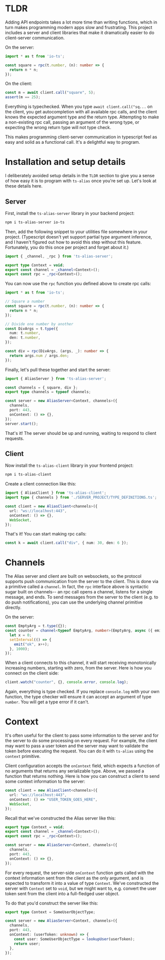 # TLDR

Adding API endpoints takes a lot more time than writing functions, which in turn makes programming modern apps slow and frustrating. This project includes a server and client libraries that make it dramatically easier to do client-server communication.

On the server:

```ts
import * as t from 'io-ts';

const square = rpc(t.number, (n): number => {
  return n * n;
});
```

On the client:

```ts
const m = await client.call("square", 5);
assert(m == 25);
```

Everything is typechecked. When you type `await client.call("sq...` on the client, you get autocompletion with all available rpc calls, and the client knows the expected argument type and the return type. Attempting to make a non-existing rpc call, passing an argument of the wrong type, or expecting the wrong return type will not type check.

This makes programming client-server communication in typescript feel as easy and solid as a functional call. It's a delightful way to program.

# Installation and setup details

I deliberately avoided setup details in the `TLDR` section to give you a sense of how easy it is to program with `ts-alias` once you're set up. Let's look at these details here.

## Server

First, install the `ts-alias-server` library in your backend project:

```sh
npm i ts-alias-server io-ts
```

Then, add the following snippet to your utilities file somewhere in your project. (Typescript doesn't yet support partial type argument inference, and I haven't figured out how to avoid this step without this feature. Fortunately, you do this once per project and forget about it.)

```ts
import { _channel, _rpc } from 'ts-alias-server';

export type Context = void;
export const channel = _channel<Context>();
export const rpc = _rpc<Context>();
```

You can now use the `rpc` function you defined above to create rpc calls:

```ts
import * as t from 'io-ts';

// Square a number
const square = rpc(t.number, (n): number => {
  return n * n;
});

// Divide one number by another
const DivArgs = t.type({
  num: t.number,
  den: t.number,
});

const div = rpc(DivArgs, (args, _): number => {
  return args.num / args.den;
});
```

Finally, let's pull these together and start the server:

```ts
import { AliasServer } from 'ts-alias-server';

const channels = { square, div };
export type channels = typeof channels;

const server = new AliasServer<Context, channels>({
  channels,
  port: 443,
  onContext: () => {},
});
server.start();
```

That's it! The server should be up and running, waiting to respond to client requests.

## Client

Now install the `ts-alias-client` library in your frontend project:

```sh
npm i ts-alias-client
```

Create a client connection like this:

```ts
import { AliasClient } from 'ts-alias-client';
import type { channels } from './SERVER_PROJECT/TYPE_DEFINITIONS.ts';

const client = new AliasClient<channels>({
  url: "ws://localhost:443",
  onContext: () => {},
  WebSocket,
});
```

That's it! You can start making rpc calls:

```ts
const k = await client.call("div", { num: 30, den: 6 });
```

# Channels

The Alias server and client are built on websockets, so the protocol supports push communication from the server to the client. This is done via a primitive called a `channel`. In fact, the `rpc` interface above is syntactic sugar built on channels-- an rpc call opens a channel, listens for a single message, and ends. To send messages from the server to the client (e.g. to do push notifications), you can use the underlying channel primitive directly.

On the server:

```ts
const EmptyArg = t.type({});
const counter = channel<typeof EmptyArg, number>(EmptyArg, async ({ emit }) => {
  let x = 0;
  setInterval(() => {
    emit("ok", x++);
  }, 1000);
});
```

When a client connects to this channel, it will start receiving monotonically increasing numbers, starting with zero, from the server. Here is how you connect on the client side:

```ts
client.watch("counter", {}, console.error, console.log);
```

Again, everything is type checked. If you replace `console.log` with your own function, the type checker will ensure it can accept an argument of type `number`. You will get a type error if it can't. 

# Context

It's often useful for the client to pass some information to the server and for the server to do some processing on every request. For example, the client may want to pass a user token and the server may want to validate the token before executing the request. You can do it with `ts-alias` using the `context` primitive.

Client configuration accepts the `onContext` field, which expects a function of no arguments that returns any serializable type. Above, we passed a function that returns nothing. Here is how you can construct a client to send some context information to the server:

```ts
const client = new AliasClient<channels>({
  url: "ws://localhost:443",
  onContext: () => "USER_TOKEN_GOES_HERE",
  WebSocket,
});
```

Recall that we've constructed the Alias server like this:

```ts
export type Context = void;
export const channel = _channel<Context>();
export const rpc = _rpc<Context>();

const server = new AliasServer<Context, channels>({
  channels,
  port: 443,
  onContext: () => {},
});
```

For every request, the server-side `onContext` function gets called with the context information sent from the client as the only argument, and is expected to transform it into a value of type `Context`. We've constructed the server with `Context` set to `void`, but we might want to, e.g. convert the user token sent from the client into a full-fledged user object.

To do that you'd construct the server like this:

```ts
export type Context = SomeUserObjectType;

const server = new AliasServer<Context, channels>({
  channels,
  port: 443,
  onContext: (userToken: unknown) => {
    const user: SomeUserObjectType = lookupUser(userToken);
    return user;
  },
});
```


